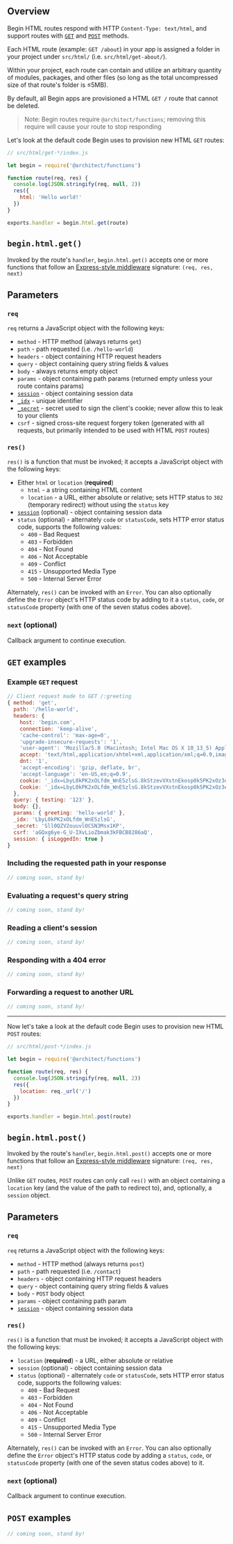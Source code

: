 ## Overview

Begin HTML routes respond with HTTP `Content-Type: text/html`, and support routes with [`GET`](#begin-html-get-) and [`POST`](#begin-html-post-) methods.

Each HTML route (example: `GET /about`) in your app is assigned a folder in your project under `src/html/` (i.e. `src/html/get-about/`).

Within your project, each route can contain and utilize an arbitrary quantity of modules, packages, and other files (so long as the total uncompressed size of that route's folder is ≤5MB).
<!-- @todo more about cloud function limits doc(s) -->

By default, all Begin apps are provisioned a HTML `GET /` route that cannot be deleted.

> Note: Begin routes require `@architect/functions`; removing this require will cause your route to stop responding

Let's look at the default code Begin uses to provision new HTML `GET` routes:

```js
// src/html/get-*/index.js

let begin = require('@architect/functions')

function route(req, res) {
  console.log(JSON.stringify(req, null, 2))
  res({
    html: 'Hello world!'
  })
}

exports.handler = begin.html.get(route)
```

## `begin.html.get()`

Invoked by the route's `handler`, `begin.html.get()` accepts one or more functions that follow an [Express-style middleware](https://expressjs.com/en/guide/writing-middleware.html) signature: `(req, res, next)`

## Parameters

### `req`

`req` returns a JavaScript object with the following keys:

- `method` - HTTP method (always returns `get`)
- `path` - path requested (i.e. `/hello-world`)
- `headers` - object containing HTTP request headers
- `query` - object containing query string fields & values
- `body` - always returns empty object
- `params` - object containing path params (returned empty unless your route contains params)
- [`session`](/en/routes-functions/sessions/#how-sessions-work) - object containing session data
- [`_idx`](/en/routes-functions/sessions/#how-sessions-work) - unique identifier
- [`_secret`](/en/routes-functions/sessions/#how-sessions-work) - secret used to sign the client's cookie; never allow this to leak to your clients
- `csrf` - signed cross-site request forgery token (generated with all requests, but primarily intended to be used with HTML `POST` routes)


### `res()`

`res()` is a function that must be invoked; it accepts a JavaScript object with the following keys:

- Either `html` or `location` (**required**)
  - `html` - a string containing HTML content
  - `location` - a URL, either absolute or relative; sets HTTP status to `302` (temporary redirect) without using the `status` key
- [`session`](/en/routes-functions/sessions/#how-sessions-work) (optional) - object containing session data
- `status` (optional) - alternately `code` or `statusCode`, sets HTTP error status code, supports the following values:
  - `400` - Bad Request
  - `403` - Forbidden
  - `404` - Not Found
  - `406` - Not Acceptable
  - `409` - Conflict
  - `415` - Unsupported Media Type
  - `500` - Internal Server Error

Alternately, `res()` can be invoked with an `Error`. You can also optionally define the `Error` object's HTTP status code by adding to it a `status`, `code`, or `statusCode` property (with one of the seven status codes above).


### `next` (optional)

Callback argument to continue execution.


## `GET` examples


### Example `GET` request

```js
// Client request made to GET /:greeting
{ method: 'get',
  path: '/hello-world',
  headers: {
    host: 'begin.com',
    connection: 'keep-alive',
    'cache-control': 'max-age=0',
    'upgrade-insecure-requests': '1',
    'user-agent': 'Mozilla/5.0 (Macintosh; Intel Mac OS X 10_13_5) AppleWebKit/537.36 (KHTML, like Gecko) Chrome/66.0.3359.181 Safari/537.36',
    accept: 'text/html,application/xhtml+xml,application/xml;q=0.9,image/webp,image/apng,*/*;q=0.8',
    dnt: '1',
    'accept-encoding': 'gzip, deflate, br',
    'accept-language': 'en-US,en;q=0.9',
    cookie: '_idx=LbyL0kPK2xOLfdm_WnESzlsG.8kStzevVXstnEkosp0k5PK2xOz3e820NtoEx1b3VXnEC8',
    Cookie: '_idx=LbyL0kPK2xOLfdm_WnESzlsG.8kStzevVXstnEkosp0k5PK2xOz3e820NtoEx1b3VXnEC8'
  },
  query: { testing: '123' },
  body: {},
  params: { greeting: 'hello-world' },
  _idx: 'LbyL0kPK2xOLfdm_WnESzlsG',
  _secret: 'Sll0QZV2ouuvlOCSN3Msx1KP',
  csrf: 'aGQxg6ye-G_U-IXvLioZbmak3kFBCB8286aQ',
  session: { isLoggedIn: true }
}
```


### Including the requested path in your response

```js
// coming soon, stand by!
```


### Evaluating a request's query string

```js
// coming soon, stand by!
```


### Reading a client's session

```js
// coming soon, stand by!
```


### Responding with a 404 error

```js
// coming soon, stand by!
```


### Forwarding a request to another URL

```js
// coming soon, stand by!
```

---

Now let's take a look at the default code Begin uses to provision new HTML `POST` routes:

```js
// src/html/post-*/index.js

let begin = require('@architect/functions')

function route(req, res) {
  console.log(JSON.stringify(req, null, 2))
  res({
    location: req._url('/')
  })
}

exports.handler = begin.html.post(route)
```


## `begin.html.post()`

Invoked by the route's `handler`, `begin.html.post()` accepts one or more functions that follow an [Express-style middleware](https://expressjs.com/en/guide/writing-middleware.html) signature: `(req, res, next)`

Unlike `GET` routes, `POST` routes can only call `res()` with an object containing a `location` key (and the value of the path to redirect to), and, optionally, a `session` object.


## Parameters

### `req`

`req` returns a JavaScript object with the following keys:

- `method` - HTTP method (always returns `post`)
- `path` - path requested (i.e. `/contact`)
- `headers` - object containing HTTP request headers
- `query` - object containing query string fields & values
- `body` - `POST` body object
- `params` - object containing path param
- [`session`](/en/routes-functions/sessions/#how-sessions-work) - object containing session data


### `res()`

`res()` is a function that must be invoked; it accepts a JavaScript object with the following keys:

- `location` (**required**) - a URL, either absolute or relative
- `session` (optional) - object containing session data
- `status` (optional) - alternately `code` or `statusCode`, sets HTTP error status code, supports the following values:
  - `400` - Bad Request
  - `403` - Forbidden
  - `404` - Not Found
  - `406` - Not Acceptable
  - `409` - Conflict
  - `415` - Unsupported Media Type
  - `500` - Internal Server Error

Alternately, `res()` can be invoked with an `Error`. You can also optionally define the `Error` object's HTTP status code by adding a `status`, `code`, or `statusCode` property (with one of the seven status codes above) to it.


### `next` (optional)

Callback argument to continue execution.


## `POST` examples

```js
// coming soon, stand by!
```
